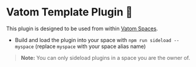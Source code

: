 # Vatom Template Plugin 🔌

This plugin is designed to be used from within [Vatom Spaces](https://vatom.com).

- Build and load the plugin into your space with `npm run sideload -- myspace` (replace `myspace` with your space alias name)

> **Note:** You can only sideload plugins in a space you are the owner of.
